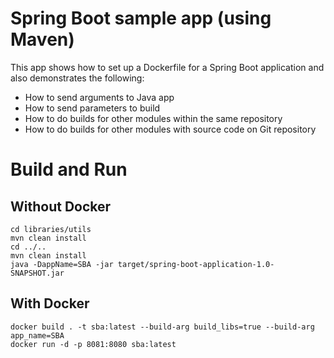 # Spring Boot sample app (using Maven)

This app shows how to set up a Dockerfile for a Spring Boot application and also demonstrates the following:

* How to send arguments to Java app
* How to send parameters to build
* How to do builds for other modules within the same repository
* How to do builds for other modules with source code on Git repository

# Build and Run

## Without Docker

```shell
cd libraries/utils
mvn clean install
cd ../..
mvn clean install
java -DappName=SBA -jar target/spring-boot-application-1.0-SNAPSHOT.jar
```

## With Docker

```shell
docker build . -t sba:latest --build-arg build_libs=true --build-arg app_name=SBA
docker run -d -p 8081:8080 sba:latest
```